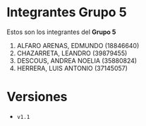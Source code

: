 # Integrantes Grupo 5

Estos son los integrantes del **Grupo 5**

1. ALFARO ARENAS, EDMUNDO (18846640)
1. CHAZARRETA, LEANDRO (39879455)
1. DESCOUS, ANDREA NOELIA (35880824)
1. HERRERA, LUIS ANTONIO (37145057)

# Versiones 

- `v1.1`